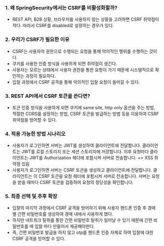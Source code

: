 ### 1. 왜 SpringSecurity에서는 CSRF를 비활성화할까?

- REST API, B2B 상황, 브라우저를 사용하지 않는 상황을 고려하면 CSRF 취약점이 적다. 따라서 CSRF를 disabled로 설정하는 경우가 있다.

### 2. 우리가 CSRF가 필요한 이유

- CSRF는 사용자의 권한으로 수행되는 요청을 통해 악의적인 행위를 수행하는 것이다.
- 쿠키를 사용한 인증 방식을 사용하게 되면 취약점이 생긴다.
- 사용자는 모르는 상태에서 사용자 권한을 통한 요청이 가기 때문에 시스템적으로 확인하는 과정이 필요하다.
- 입찰 과정에서 CSRF 공격을 통해 악의적인 입찰 요청이 들어갈 수 있다.

### 3. REST API에서 CSRF 토큰을 쓴다면?

- 토큰 인증 방식을 사용하게 되면 쿠키에 same site, http only 옵션을 주는 방법, 적절한 CORS를 설정하는 방법, CSRF 토큰을 발급하는 방법 등을 이용하여 CSRF 취약점을 방어할 수 있다.

### 4. 적용 가능한 방법 시나리오

- 사용자가 로그인하면 서버는 JWT를 생성하여 클라이언트에 전달합니다.
  클라이언트는 JWT를 로컬 스토리지 또는 세션 스토리지에 저장합니다.
  이후 요청마다 클라이언트는 JWT를 Authorization 헤더에 포함시켜 서버로 전송합니다.
  => XSS 취약점 있음
- 사용자가 로그인하면 서버는 CSRF 토큰을 생성하고 클라이언트에 전달합니다.
  클라이언트는 이 CSRF 토큰을 요청 헤더에 포함시켜 서버로 전송합니다.
  서버는 요청을 받을 때마다 CSRF 토큰을 검증하여 요청의 정당성을 확인합니다.

### 5. 최종 선택 및 추후 확장

- 입찰의 마지막 과정에서 CSRF 공격을 방어하기 위해 사용자 핸드폰 인증 후 경매 별 간편 비밀번호를 생성하여 경매 내에서 사용하게 했다.
- 하지만 네트워크 탈취를 통한 간편 비밀번호 탈취가 일어날 수 있기 때문에 간편 비밀번호를 매 입찰 마다 만들어서 제공해야한다.
- 즉, 간편 비밀번호 발급을 하지 않고 otp를 핸드폰 인증 자체로 하여 입찰에 대한 CSRF 공격을 방어할 수 있다.